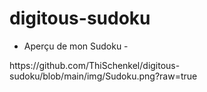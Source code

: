 # digitous-sudoku

- Aperçu de mon Sudoku -

<p>https://github.com/ThiSchenkel/digitous-sudoku/blob/main/img/Sudoku.png?raw=true</p>